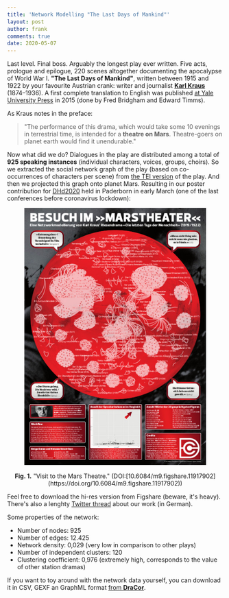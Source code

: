 ```yaml
---
title: 'Network Modelling "The Last Days of Mankind"'
layout: post
author: frank
comments: true
date: 2020-05-07
---
```


Last level. Final boss. Arguably the longest play ever written. Five acts, prologue and epilogue, 220 scenes altogether documenting the apocalypse of World War I. **"The Last Days of Mankind"**, written between 1915 and 1922 by your favourite Austrian crank: writer and journalist **[Karl Kraus](https://en.wikipedia.org/wiki/Karl_Kraus_(writer))** (1874–1936). A first complete translation to English was published [at Yale University Press](https://yalebooks.yale.edu/book/9780300207675/last-days-mankind) in 2015 (done by Fred Bridgham and Edward Timms).

As Kraus notes in the preface:

> "The performance of this drama, which would take some 10 evenings in terrestrial time, is intended for a **theatre on Mars**. Theatre-goers on planet earth would find it unendurable."

Now what did we do? Dialogues in the play are distributed among a total of **925 speaking instances** (individual characters, voices, groups, choirs). So we extracted the social network graph of the play (based on co-occurrences of characters per scene) from [the TEI version](https://dracor.org/api/corpora/ger/play/kraus-die-letzten-tage-der-menschheit/tei) of the play. And then we projected this graph onto planet Mars. Resulting in our poster contribution for [DHd2020](https://dhd2020.de/) held in Paderborn in early March (one of the last conferences before coronavirus lockdown):

<figure style="text-align:center;">
  <img src="/images/theatre-on-mars-poster-small.jpg" alt="theatre on Mars, poster, small version" style="width:463px;" />
</figure>
<center><b>Fig. 1.</b> "Visit to the Mars Theatre." (DOI:[10.6084/m9.figshare.11917902](https://doi.org/10.6084/m9.figshare.11917902))</center>

Feel free to download the hi-res version from Figshare (beware, it's heavy). There's also a lenghty [Twitter thread](https://twitter.com/umblaetterer/status/1235556225128886277) about our work (in German).

Some properties of the network:

* Number of nodes: 925
* Number of edges: 12.425
* Network density: 0,029 (very low in comparison to other plays)
* Number of independent clusters: 120
* Clustering coefficient: 0,976 (extremely high, corresponds to the value of other station dramas)

If you want to toy around with the network data yourself, you can download it in CSV, GEXF an GraphML format [from **DraCor**](https://dracor.org/ger/kraus-die-letzten-tage-der-menschheit).
